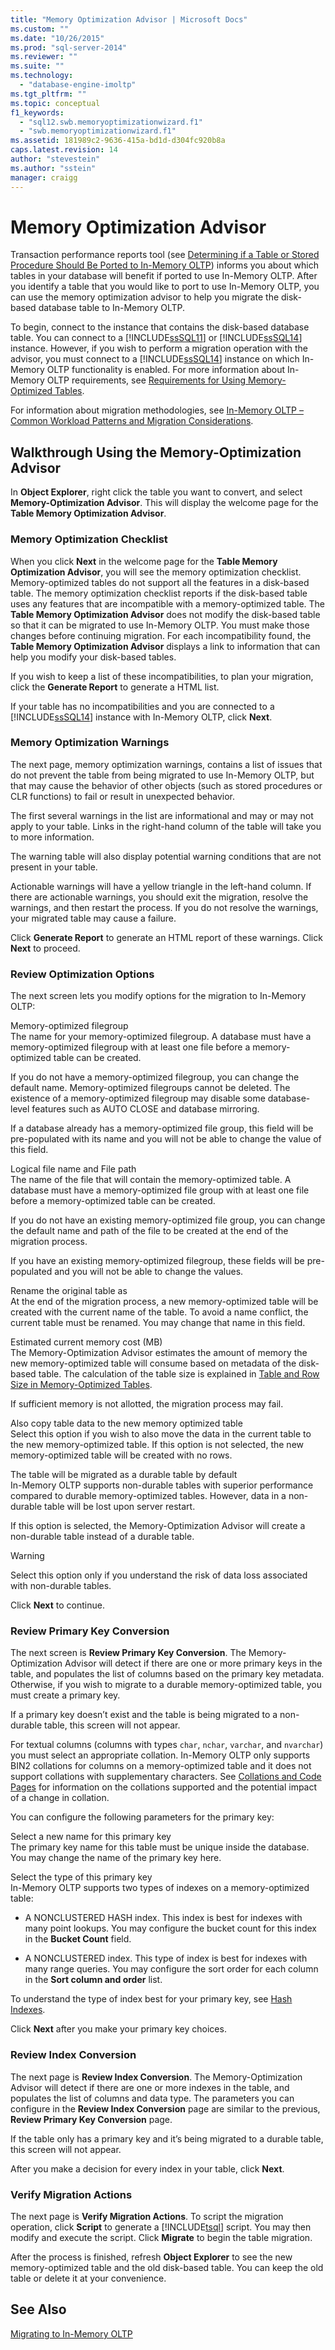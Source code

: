 ```yaml
---
title: "Memory Optimization Advisor | Microsoft Docs"
ms.custom: ""
ms.date: "10/26/2015"
ms.prod: "sql-server-2014"
ms.reviewer: ""
ms.suite: ""
ms.technology: 
  - "database-engine-imoltp"
ms.tgt_pltfrm: ""
ms.topic: conceptual
f1_keywords: 
  - "sql12.swb.memoryoptimizationwizard.f1"
  - "swb.memoryoptimizationwizard.f1"
ms.assetid: 181989c2-9636-415a-bd1d-d304fc920b8a
caps.latest.revision: 14
author: "stevestein"
ms.author: "sstein"
manager: craigg
---
```

# Memory Optimization Advisor
  Transaction performance reports tool (see [Determining if a Table or Stored Procedure Should Be Ported to In-Memory OLTP](determining-if-a-table-or-stored-procedure-should-be-ported-to-in-memory-oltp.md)) informs you about which tables in your database will benefit if ported to use In-Memory OLTP. After you identify a table that you would like to port to use In-Memory OLTP, you can use the memory optimization advisor to help you migrate the disk-based database table to In-Memory OLTP.  
  
 To begin, connect to the instance that contains the disk-based database table. You can connect to a [!INCLUDE[ssSQL11](../../includes/sssql11-md.md)] or [!INCLUDE[ssSQL14](../../includes/sssql14-md.md)] instance. However, if you wish to perform a migration operation with the advisor, you must connect to a [!INCLUDE[ssSQL14](../../includes/sssql14-md.md)] instance on which In-Memory OLTP functionality is enabled. For more information about In-Memory OLTP requirements, see [Requirements for Using Memory-Optimized Tables](memory-optimized-tables.md).  
  
 For information about migration methodologies, see [In-Memory OLTP – Common Workload Patterns and Migration Considerations](http://msdn.microsoft.com/library/dn673538.aspx).  
  
## Walkthrough Using the Memory-Optimization Advisor  
 In **Object Explorer**, right click the table you want to convert, and select **Memory-Optimization Advisor**. This will display the welcome page for the **Table Memory Optimization Advisor**.  
  
### Memory Optimization Checklist  
 When you click **Next** in the welcome page for the **Table Memory Optimization Advisor**, you will see the memory optimization checklist. Memory-optimized tables do not support all the features in a disk-based table. The memory optimization checklist reports if the disk-based table uses any features that are incompatible with a memory-optimized table. The **Table Memory Optimization Advisor** does not modify the disk-based table so that it can be migrated to use In-Memory OLTP. You must make those changes before continuing migration. For each incompatibility found, the **Table Memory Optimization Advisor** displays a link to information that can help you modify your disk-based tables.  
  
 If you wish to keep a list of these incompatibilities, to plan your migration, click the **Generate Report** to generate a HTML list.  
  
 If your table has no incompatibilities and you are connected to a [!INCLUDE[ssSQL14](../../includes/sssql14-md.md)] instance with In-Memory OLTP, click **Next**.  
  
### Memory Optimization Warnings  
 The next page, memory optimization warnings, contains a list of issues that do not prevent the table from being migrated to use In-Memory OLTP, but that may cause the behavior of other objects (such as stored procedures or CLR functions) to fail or result in unexpected behavior.  
  
 The first several warnings in the list are informational and may or may not apply to your table. Links in the right-hand column of the table will take you to more information.  
  
 The warning table will also display potential warning conditions that are not present in your table.  
  
 Actionable warnings will have a yellow triangle in the left-hand column. If there are actionable warnings, you should exit the migration, resolve the warnings, and then restart the process. If you do not resolve the warnings, your migrated table may cause a failure.  
  
 Click **Generate Report** to generate an HTML report of these warnings. Click **Next** to proceed.  
  
### Review Optimization Options  
 The next screen lets you modify options for the migration to In-Memory OLTP:  
  
 Memory-optimized filegroup  
 The name for your memory-optimized filegroup. A database must have a memory-optimized filegroup with at least one file before a memory-optimized table can be created.  
  
 If you do not have a memory-optimized filegroup, you can change the default name. Memory-optimized filegroups cannot be deleted. The existence of a memory-optimized filegroup may disable some database-level features such as AUTO CLOSE and database mirroring.  
  
 If a database already has a memory-optimized file group, this field will be pre-populated with its name and you will not be able to change the value of this field.  
  
 Logical file name and File path  
 The name of the file that will contain the memory-optimized table. A database must have a memory-optimized file group with at least one file before a memory-optimized table can be created.  
  
 If you do not have an existing memory-optimized file group, you can change the default name and path of the file to be created at the end of the migration process.  
  
 If you have an existing memory-optimized filegroup, these fields will be pre-populated and you will not be able to change the values.  
  
 Rename the original table as  
 At the end of the migration process, a new memory-optimized table will be created with the current name of the table. To avoid a name conflict, the current table must be renamed. You may change that name in this field.  
  
 Estimated current memory cost (MB)  
 The Memory-Optimization Advisor estimates the amount of memory the new memory-optimized table will consume based on metadata of the disk-based table. The calculation of the table size is explained in [Table and Row Size in Memory-Optimized Tables](table-and-row-size-in-memory-optimized-tables.md).  
  
 If sufficient memory is not allotted, the migration process may fail.  
  
 Also copy table data to the new memory optimized table  
 Select this option if you wish to also move the data in the current table to the new memory-optimized table. If this option is not selected, the new memory-optimized table will be created with no rows.  
  
 The table will be migrated as a durable table by default  
 In-Memory OLTP supports non-durable tables with superior performance compared to durable memory-optimized tables. However, data in a non-durable table will be lost upon server restart.  
  
 If this option is selected, the Memory-Optimization Advisor will create a non-durable table instead of a durable table.  
  
> [!WARNING]  
>  Select this option only if you understand the risk of data loss associated with non-durable tables.  
  
 Click **Next** to continue.  
  
### Review Primary Key Conversion  
 The next screen is **Review Primary Key Conversion**. The Memory-Optimization Advisor will detect if there are one or more primary keys in the table, and populates the list of columns based on the primary key metadata. Otherwise, if you wish to migrate to a durable memory-optimized table, you must create a primary key.  
  
 If a primary key doesn’t exist and the table is being migrated to a non-durable table, this screen will not appear.  
  
 For textual columns (columns with types `char`, `nchar`, `varchar`, and `nvarchar`) you must select an appropriate collation. In-Memory OLTP only supports BIN2 collations for columns on a memory-optimized table and it does not support collations with supplementary characters. See [Collations and Code Pages](../../database-engine/collations-and-code-pages.md) for information on the collations supported and the potential impact of a change in collation.  
  
 You can configure the following parameters for the primary key:  
  
 Select a new name for this primary key  
 The primary key name for this table must be unique inside the database. You may change the name of the primary key here.  
  
 Select the type of this primary key  
 In-Memory OLTP supports two types of indexes on a memory-optimized table:  
  
-   A NONCLUSTERED HASH index. This index is best for indexes with many point lookups. You may configure the bucket count for this index in the **Bucket Count** field.  
  
-   A NONCLUSTERED index. This type of index is best for indexes with many range queries. You may configure the sort order for each column in the **Sort column and order** list.  
  
 To understand the type of index best for your primary key, see [Hash Indexes](../../database-engine/hash-indexes.md).  
  
 Click **Next** after you make your primary key choices.  
  
### Review Index Conversion  
 The next page is **Review Index Conversion**. The Memory-Optimization Advisor will detect if there are one or more indexes in the table, and populates the list of columns and data type. The parameters you can configure in the **Review Index Conversion** page are similar to the previous, **Review Primary Key Conversion** page.  
  
 If the table only has a primary key and it’s being migrated to a durable table, this screen will not appear.  
  
 After you make a decision for every index in your table, click **Next**.  
  
### Verify Migration Actions  
 The next page is **Verify Migration Actions**. To script the migration operation, click **Script** to generate a [!INCLUDE[tsql](../../includes/tsql-md.md)] script. You may then modify and execute the script. Click **Migrate** to begin the table migration.  
  
 After the process is finished, refresh **Object Explorer** to see the new memory-optimized table and the old disk-based table. You can keep the old table or delete it at your convenience.  
  
## See Also  
 [Migrating to In-Memory OLTP](migrating-to-in-memory-oltp.md)  
  
  